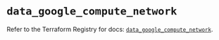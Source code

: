 # `data_google_compute_network`

Refer to the Terraform Registry for docs: [`data_google_compute_network`](https://registry.terraform.io/providers/hashicorp/google/5.40.0/docs/data-sources/compute_network).
